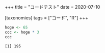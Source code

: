 +++
title = "コードテスト"
date = 2020-07-10

[taxonomies]
tags = ["コード", "R"]
+++

``` r
hoge <- 65
ccc <- hoge * 3
ccc
```

``` 
[1] 195
```

